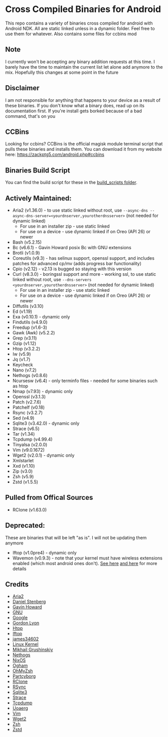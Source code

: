 # Cross Compiled Binaries for Android
This repo contains a variety of binaries cross compiled for android with Android NDK. All are static linked unless in a dynamic folder. Feel free to use them for whatever. Also contains some files for ccbins mod

## Note
I currently won't be accepting any binary addition requests at this time. I barely have the time to maintain the current list let alone add anymore to the mix. Hopefully this changes at some point in the future

## Disclaimer
I am not responsible for anything that happens to your device as a result of these binaries. If you don't know what a binary does, read up on its documentation first. If you're install gets borked because of a bad command, that's on you

## CCBins
Looking for ccbins? CCBins is the official magisk module terminal script that pulls these binaries and installs them. You can download it from my website here: https://zackptg5.com/android.php#ccbins

## Binaries Build Script
You can find the build script for these in the [build_scripts folder](build_script).

## Actively Maintained:
* Aria2 (v1.36.0) - to use static linked without root, use `--async-dns --async-dns-server=<yourdnserver,yourotherdnsserver>` (not needed for dynamic linked)
  * For use in an installer zip - use static linked
  * For use on a device - use dynamic linked if on Oreo (API 26) or newer
* Bash (v5.2.15)
* Bc (v6.6.1) - Gavin Howard posix Bc with GNU extensions
* Brotli (v1.0.9)
* Coreutils (v9.3) - has selinux support, openssl support, and includes patches for advanced cp/mv (adds progress bar functionality)
* Cpio (v2.12) - v2.13 is bugged so staying with this version
* Curl (v8.3.0) - boringssl support and more - working ssl, to use static linked without root, use `--dns-servers <yourdnserver,yourotherdnsserver>` (not needed for dynamic linked)
  * For use in an installer zip - use static linked
  * For use on a device - use dynamic linked if on Oreo (API 26) or newer
* Diffutils (v3.10)
* Ed (v1.19)
* Exa (v0.10.1) - dynamic only
* Findutils (v4.9.0)
* Freedup (v1.6-3)
* Gawk (Awk) (v5.2.2)
* Grep (v3.11)
* Gzip (v1.12)
* Htop (v3.2.2)
* Iw (v5.9)
* Jq (v1.7)
* Keycheck
* Nano (v7.2)
* Nethogs (v0.8.6)
* Ncursesw (v6.4) - only terminfo files - needed for some binaries such as htop
* Nmap (v7.93) - dynamic only
* Openssl (v3.1.3)
* Patch (v2.7.6)
* Patchelf (v0.18)
* Rsync (v3.2.7)
* Sed (v4.9)
* Sqlite3 (v3.42.0) - dynamic only
* Strace (v6.5)
* Tar (v1.34)
* Tcpdump (v4.99.4)
* Tinyalsa (v2.0.0)
* Vim (v9.0.1672)
* Wget2 (v2.0.1) - dynamic only
* Xmlstarlet
* Xxd (v1.10)
* Zip (v3.0)
* Zsh (v5.9)
* Zstd (v1.5.5)

## Pulled from Offical Sources
* RClone (v1.63.0)

## Deprecated:
These are binaries that will be left "as is". I will not be updating them anymore
* Iftop (v1.0pre4) - dynamic only
* Wavemon (v0.9.3) - note that your kernel must have wireless extensions enabled (which most android ones don't). [See here](https://github.com/uoaerg/wavemon#dependencies) [and here](https://github.com/uoaerg/wavemon/blob/master/wavemon.1#L129) for more details

## Credits
* [Aria2](https://github.com/aria2/aria2)
* [Daniel Stenberg](https://curl.haxx.se)
* [Gavin Howard](https://github.com/gavinhoward/bc)
* [GNU](https://www.gnu.org/software)
* [Google](https://github.com/google/brotli)
* [Gordon Lyon](https://nmap.org)
* [Htop](https://github.com/hishamhm/htop)
* [Iftop](https://ex-parrot.com/psdw/iftop)
* [james34602](https://github.com/james34602)
* [Linux Kernel](https://www.kernel.org)
* [Mikhail Grushinskiy](http://xmlstar.sourceforge.net)
* [Nethogs](https://github.com/raboof/nethogs)
* [NixOS](https://nixos.org/patchelf.html)
* [Ogham](https://github.com/ogham/exa)
* [OhMyZsh](https://ohmyz.sh)
* [Partcyborg](https://github.com/Magisk-Modules-Repo/zsh_arm64)
* [RClone](https://rclone.org)
* [RSync](https://rsync.samba.org)
* [Sqlite3](https://sqlite.org/index.html)
* [Strace](https://github.com/strace/strace)
* [Tcpdump](https://www.tcpdump.org)
* [Uoaerg](https://github.com/uoaerg/wavemon)
* [Vim](https://github.com/vim/vim)
* [Wget2](https://gitlab.com/gnuwget/wget2)
* [Zsh](https://www.zsh.org)
* [Zstd](https://github.com/facebook/zstd)
